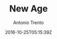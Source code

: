 ---
title: "New Age"
github: https://github.com/jekynewage/jekynewage.github.io
demo: https://jekynewage.github.io
author: Antonio Trento

ssg:
  - Jekyll
cms:
  - No Cms
date: 2016-10-25T05:15:39Z
github_branch: master
---